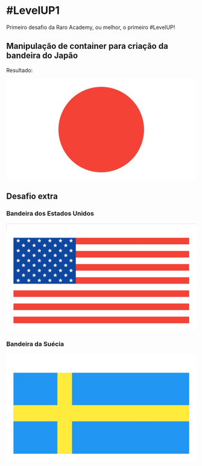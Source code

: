 # #LevelUP1

Primeiro desafio da Raro Academy, ou melhor, o primeiro #LevelUP!

## Manipulação de container para criação da bandeira do Japão

Resultado:

![Bandeira do Japão](/flag_images/japan_flag.jpg)

## Desafio extra

### Bandeira dos Estados Unidos

![Bandeira dos Estados Unidos](/flag_images/united_state_flag.jpg/)

### Bandeira da Suécia

![Bandeira da Suécia](/flag_images/sweeden_flag.jpg/)

